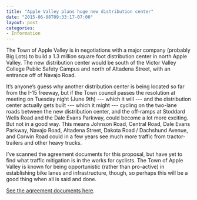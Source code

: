 ```yaml
---
title: "Apple Valley plans huge new distribution center"
date: "2015-06-08T09:33:17-07:00"
layout: post
categories:
- Information
---
```


The Town of Apple Valley is in negotiations with a major company (probably Big Lots) to build a 1.3 million square foot distribution center in north Apple Valley. The new distribution center would be south of the Victor Valley College Public Safety Campus and north of Altadena Street, with an entrance off of Navajo Road.

It’s anyone’s guess why another distribution center is being located so far from the I-15 freeway, but if the Town council passes the resolution at meeting on Tuesday night (June 9th) --- which it will --- and the distribution center actually gets built --- which it might --- cycling on the two-lane roads between the new distribution center, and the off-ramps at Stoddard Wells Road and the Dale Evans Parkway, could become a lot more exciting. But not in a good way. This means Johnson Road, Central Road, Dale Evans Parkway, Navajo Road, Altadena Street, Dakota Road / Dachshund Avenue, and Corwin Road could in a few years see much more traffic from tractor-trailers and other heavy trucks.

I’ve scanned the agreement documents for this proposal, but have yet to find what traffic mitigation is in the works for cyclists. The Town of Apple Valley is known for being opportunistic (rather than pro-active) in establishing bike lanes and infrastructure, though, so perhaps this will be a good thing when all is said and done.

[See the agreement documents here](https://waterwedoing.website/docs/toav/2015/20150609-TOAV-OPA-with-big-lots.php).